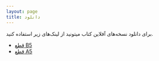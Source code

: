 ```yaml
---
layout: page
title: دانلود
---
```



برای دانلود نسخه‌های آفلاین کتاب میتونید از لینک‌های زیر استفاده کنید.

- [قطع B5](https://soheil-rasouli.github.io/internet-origin/internet-originB5.pdf)
- [قطع A5](https://soheil-rasouli.github.io/internet-origin/internet-originA5.pdf)

